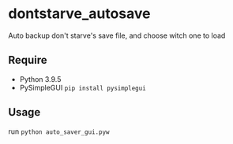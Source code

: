# dontstarve_autosave

Auto backup don't starve's save file, and choose witch one to load

## Require

- Python 3.9.5
- PySimpleGUI `pip install pysimplegui`

## Usage

run `python auto_saver_gui.pyw`
